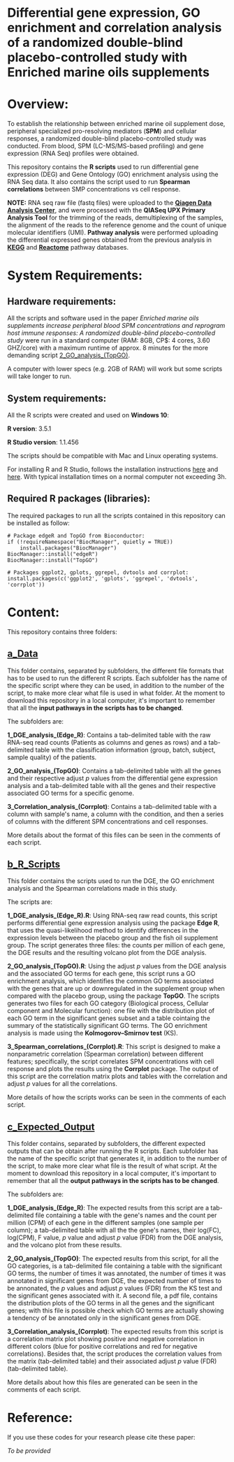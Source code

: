 # Differential gene expression, GO enrichment and correlation analysis of a randomized double-blind placebo-controlled study with Enriched marine oils supplements 

# Overview: 

To establish the relationship between enriched marine oil supplement dose, peripheral specialized pro-resolving mediators (**SPM**) and cellular responses, a randomized double-blind placebo-controlled study was conducted. From blood, SPM (LC-MS/MS-based profiling) and gene expression (RNA Seq) profiles were obtained.  

This repository contains the **R scripts** used to run differential gene expression (DEG) and Gene Ontology (GO) enrichment analysis using the RNA Seq data. It also contains the script used to run **Spearman correlations** between SMP concentrations vs cell response.

**NOTE:** RNA seq raw file (fastq files) were uploaded to the [**Qiagen Data Analysis Center**](www.qiagen.com/GeneGlobe), and were processed with the **QIASeq UPX Primary Analysis Tool** for the trimming of the reads, demultiplexing of the samples, the alignment of the reads to the reference genome and the count of unique molecular identifiers (UMI). **Pathway analysis** were performed uploading the differential expressed genes obtained from the previous analysis in [**KEGG**](https://www.genome.jp/kegg/) and [**Reactome**](https://reactome.org/) pathway databases.  

# System Requirements: 

## Hardware requirements: 

All the scripts and software used in the paper *Enriched marine oils supplements increase peripheral blood SPM concentrations and reprogram host immune responses: A randomized double-blind placebo-controlled study* were run in a standard computer (RAM: 8GB, CP$: 4 cores, 3.60 GHZ/core) with a maximum runtime of approx. 8 minutes for the more demanding script [2_GO_analysis_(TopGO)](https://github.com/eagomezc/2019_DGE_Correlation_Oil_supplements_study/blob/master/b_R_Scripts/2_GO_analysis_(TopGO).R). 

A computer with lower specs (e.g. 2GB of RAM) will work but some scripts will take longer to run. 

## System requirements:

All the R scripts were created and used on **Windows 10**:

**R version**: 3.5.1 

**R Studio version**: 1.1.456

The scripts should be compatible with Mac and Linux operating systems. 

For installing R and R Studio, follows the installation instructions [here](https://www.stats.bris.ac.uk/R/) and [here](https://www.rstudio.com/products/rstudio/download/). With typical installation times on a normal computer not exceeding 3h.

## Required R packages (libraries): 

The required packages to run all the scripts contained in this repository can be installed as follow: 

```
# Package edgeR and TopGO from Bioconductor:
if (!requireNamespace("BiocManager", quietly = TRUE))
    install.packages("BiocManager")
BiocManager::install("edgeR")
BiocManager::install("TopGO")

# Packages ggplot2, gplots, ggrepel, dvtools and corrplot:
install.packages(c('ggplot2', 'gplots', 'ggrepel', 'dvtools', 'corrplot'))
```
# Content:

This repository contains three folders: 

## [a_Data](https://github.com/eagomezc/2019_DGE_Correlation_Oil_supplements_study/tree/master/a_Data)

This folder contains, separated by subfolders, the different file formats that has to be used to run the different R scripts. Each subfolder has the name of the specific script where they can be used, in addition to the number of the script, to make more clear what file is used in what folder. At the moment to download this repository in a local computer, it's important to remember that all the **input pathways in the scripts has to be changed**.

The subfolders are:

**1_DGE_analysis_(Edge_R)**: Contains a tab-delimited table with the raw RNA-seq read counts (Patients as columns and genes as rows) and a tab-delimited table with the classification information (group, batch, subject, sample quality) of the patients. 

**2_GO_analysis_(TopGO)**: Contains a tab-delimited table with all the genes and their respective adjust *p* values from the differential gene expression analysis and a tab-delimited table with all the genes and their respective associated GO terms for a specific genome.

**3_Correlation_analysis_(Corrplot)**: Contains a tab-delimited table with a column with sample's name, a column with the condition, and then a series of columns with the different SPM concentrations and cell responses. 

More details about the format of this files can be seen in the comments of each script. 

## [b_R_Scripts](https://github.com/eagomezc/2019_DGE_Correlation_Oil_supplements_study/tree/master/b_R_Scripts)

This folder contains the scripts used to run the DGE, the GO enrichment analysis and the Spearman correlations made in this study. 

The scripts are: 

**1_DGE_analysis_(Edge_R).R**: Using RNA-seq raw read counts, this script performs differential gene expression analysis using the package **Edge R**, that uses the quasi-likelihood method to identify differences in the expression levels between the placebo group and the fish oil supplement group. The script generates three files: the counts per million of each gene, the DGE results and the resulting volcano plot from the DGE analysis. 

**2_GO_analysis_(TopGO).R**: Using the adjust *p* values from the DGE analysis and the associated GO terms for each gene, this script runs a GO enrichment analysis, which identifies the common GO terms associated with the genes that are up or downregulated in the supplement group when compared with the placebo group, using the package **TopGO**. The scripts generates two files for each GO category (Biological process, Cellular component and Molecular function): one file with the distribution plot of each GO term in the significant genes subset and a table cointaing the summary of the statistically significant GO terms. The GO enrichment analysis is made using the **Kolmogorov–Smirnov test** (KS). 

**3_Spearman_correlations_(Corrplot).R**: This script is designed to make a nonparametric correlation (Spearman correlation) between different features; specifically, the script correlates SPM concentrations with cell response and plots the results using the **Corrplot** package. The output of this script are the correlation matrix plots and tables with the correlation and adjust *p* values for all the correlations. 

More details of how the scripts works can be seen in the comments of each script. 

## [c_Expected_Output](https://github.com/eagomezc/2019_DGE_Correlation_Oil_supplements_study/tree/master/c_Expected_Outputs)

This folder contains, separated by subfolders, the different expected outputs that can be obtain after running the R scripts. Each subfolder has the name of the specific script that generates it, in addition to the number of the script, to make more clear what file is the result of what script. At the moment to download this repository in a local computer, it's important to remember that all the **output pathways in the scripts has to be changed**.

The subfolders are:

**1_DGE_analysis_(Edge_R)**: The expected results from this script are a tab-delimited file containing a table with the gene's names and the count per million (CPM) of each gene in the different samples (one sample per column); a tab-delimited table with all the the gene's names, their log(FC), log(CPM), F value, *p* value and adjust *p* value (FDR) from the DGE analysis, and the volcano plot from these results. 

**2_GO_analysis_(TopGO)**: The expected results from this script, for all the GO categories, is a tab-delimited file containing a table with the significant GO terms, the number of times it was annotated, the number of times it was annotated in significant genes from DGE, the expected number of times to be annonated, the *p* values and adjust *p* values (FDR) from the KS test and the significant genes associated with it. A second file, a pdf file, contains the distribution plots of the GO terms in all the genes and the significant genes; with this file is possible check which GO terms are actually showing a tendency of be annotated only in the significant genes from DGE. 

**3_Correlation_analysis_(Corrplot)**: The expected results from this script is a correlation matrix plot showing positive and negative correlation in different colors (blue for positive correlations and red for negative correlations). Besides that, the script produces the correlation values from the matrix (tab-delimited table) and their associated adjust *p* value (FDR) (tab-delimited table).

More details about how this files are generated can be seen in the comments of each script. 

# Reference: 

 If you use these codes for your research please cite these paper:
 
 *To be provided*
